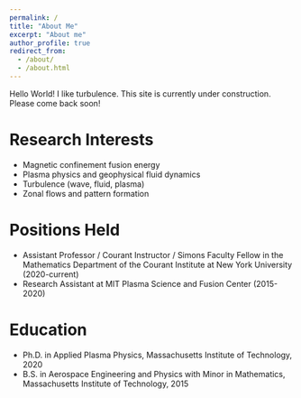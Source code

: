 ```yaml
---
permalink: /
title: "About Me"
excerpt: "About me"
author_profile: true
redirect_from: 
  - /about/
  - /about.html
---
```


Hello World! I like turbulence. This site is currently under construction. Please come back soon!

Research Interests
======
* Magnetic confinement fusion energy
* Plasma physics and geophysical fluid dynamics
* Turbulence (wave, fluid, plasma)
* Zonal flows and pattern formation

Positions Held
======
* Assistant Professor / Courant Instructor / Simons Faculty Fellow in the Mathematics Department of the Courant Institute at New York University (2020-current)
* Research Assistant at MIT Plasma Science and Fusion Center (2015-2020)

Education
======
* Ph.D. in Applied Plasma Physics, Massachusetts Institute of Technology, 2020
* B.S. in Aerospace Engineering and Physics with Minor in Mathematics, Massachusetts Institute of Technology, 2015

